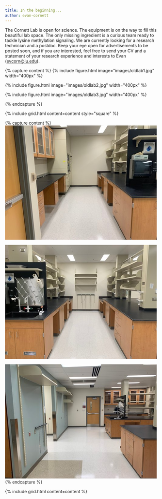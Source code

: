 ```yaml
---
title: In the beginning...
author: evan-cornett
---
```


The Cornett Lab is open for science. The equipment is on the way to fill this beautiful lab space. The only missing ingredient is a curious team ready to tackle lysine methylation signaling. We are currently looking for a research technician and a postdoc. Keep your eye open for advertisements to be posted soon, and if you are interested, feel free to send your CV and a statement of your research experience and interests to Evan (evcorn@iu.edu).

{% capture content %}
  {% include figure.html image="images/oldlab1.jpg" width="400px" %}
  
  {% include figure.html image="images/oldlab2.jpg" width="400px" %}
  
  {% include figure.html image="images/oldlab3.jpg" width="400px" %}
  
{% endcapture %}

{%
  include grid.html
  content=content
  style="square"
%}

{% capture content %}
  ![](/images/oldlab1.jpg)

  ![](/images/oldlab2.jpg)

  ![](/images/oldlab3.jpg)
{% endcapture %}

{% include grid.html content=content %}
